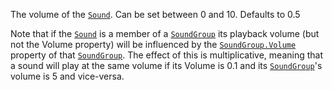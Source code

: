 The volume of the [`Sound`](https://create.roblox.com/docs/reference/engine/classes/Sound). Can be set between 0 and 10. Defaults to
0.5

Note that if the [`Sound`](https://create.roblox.com/docs/reference/engine/classes/Sound) is a member of a [`SoundGroup`](https://create.roblox.com/docs/reference/engine/classes/SoundGroup) its
playback volume (but not the Volume property) will be influenced by the
[`SoundGroup.Volume`](https://create.roblox.com/docs/reference/engine/classes/SoundGroup#Volume) property of that [`SoundGroup`](https://create.roblox.com/docs/reference/engine/classes/SoundGroup). The effect
of this is multiplicative, meaning that a sound will play at the same
volume if its Volume is 0.1 and its [`SoundGroup`](https://create.roblox.com/docs/reference/engine/classes/SoundGroup)'s volume is 5 and
vice-versa.